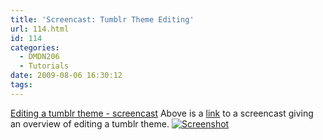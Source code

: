 ```yaml
---
title: 'Screencast: Tumblr Theme Editing'
url: 114.html
id: 114
categories:
  - DMDN206
  - Tutorials
date: 2009-08-06 16:30:12
tags:
---
```


[Editing a tumblr theme - screencast](http://blogs.mediazone.co.nz/2009-dmdn206/files/2009/08/tumblr-editing.mp4) Above is a [link](http://www.passionfruit.co.nz) to a screencast giving an overview of editing a tumblr theme. [![Screenshot](http://blogs.mediazone.co.nz/2009-dmdn206/files/2009/08/2009-08-06_1527.png)](http://blogs.mediazone.co.nz/2009-dmdn206/files/2009/08/2009-08-06_1527.png)